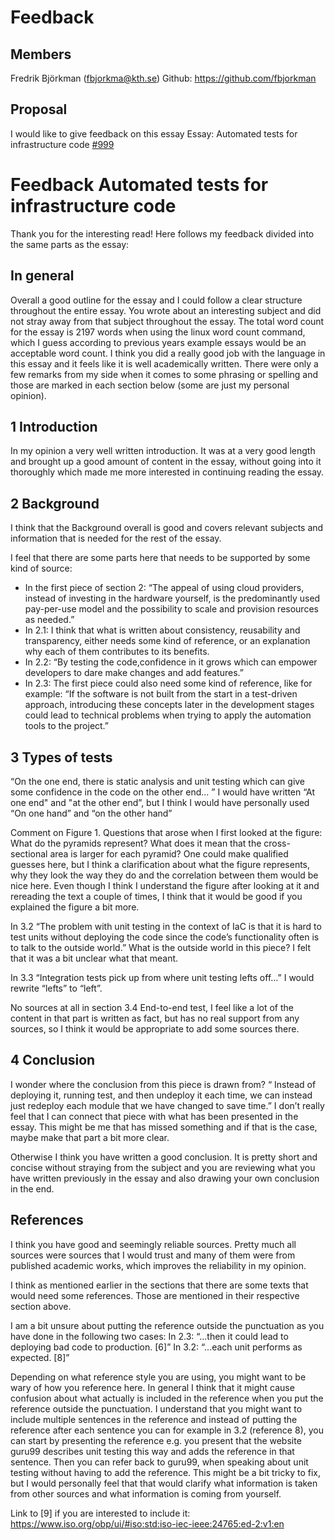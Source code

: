 # Feedback

## Members
Fredrik Björkman (fbjorkma@kth.se) Github: https://github.com/fbjorkman

## Proposal
I would like to give feedback on this essay
Essay: Automated tests for infrastructure code [#999](https://github.com/KTH/devops-course/pull/999)

# Feedback Automated tests for infrastructure code

Thank you for the interesting read!
Here follows my feedback divided into the same parts as the essay:

## In general
Overall a good outline for the essay and I could follow a clear structure throughout the entire essay. You wrote about an interesting subject and did not stray away from that subject throughout the essay.
The total word count for the essay is 2197 words when using the linux word count command, which I guess according to previous years example essays would be an acceptable word count.
I think you did a really good job with the language in this essay and it feels like it is well academically written. There were only a few remarks from my side when it comes to some phrasing or spelling and those are marked in each section below (some are just my personal opinion).


## 1 Introduction
In my opinion a very well written introduction. It was at a very good length and brought up a good amount of content in the essay, without going into it thoroughly which made me more interested in continuing reading the essay. 


## 2 Background
I think that the Background overall is good and covers relevant subjects and information that is needed for the rest of the essay. 

I feel that there are some parts here that needs to be supported by some kind of source:
- In the first piece of section 2:
“The appeal of using cloud providers, instead of investing in the hardware yourself, is the predominantly used pay-per-use model and the possibility to scale and provision resources as needed.”
- In 2.1:
I think that what is written about consistency, reusability and transparency, either needs some kind of reference, or an explanation why each of them contributes to its benefits.
- In 2.2:
“By testing the code,confidence in it grows which can empower developers to dare make changes and add features.”
- In 2.3:
The first piece could also need some kind of reference, like for example:
“If the software is not built from the start in a test-driven approach, introducing these concepts later in the development stages could lead to technical problems when trying to apply the automation tools to the project.”

## 3 Types of tests
“On the one end, there is static analysis and unit testing which can give some confidence in the code on the other end... ”
I would have written “At one end" and "at the other end”, but I think I would have personally used “On one hand” and “on the other hand”

Comment on Figure 1. Questions that arose when I first looked at the figure:
What do the pyramids represent? 
What does it mean that the cross-sectional area is larger for each pyramid? 
One could make qualified guesses here, but I think a clarification about what the figure represents, why they look the way they do and the correlation between them would be nice here. Even though I think I understand the figure after looking at it and rereading the text a couple of times, I think that it would be good if you explained the figure a bit more.

In 3.2
“The problem with unit testing in the context of IaC is that it is hard to test units without deploying the code since the code’s functionality often is to talk to the outside world.”
What is the outside world in this piece? I felt that it was a bit unclear what that meant.

In 3.3
“Integration tests pick up from where unit testing lefts off…”
I would rewrite “lefts” to “left”.

No sources at all in section 3.4 End-to-end test, I feel like a lot of the content in that part is written as fact, but has no real support from any sources, so I think it would be appropriate to add some sources there. 

## 4 Conclusion
I wonder where the conclusion from this piece is drawn from? 
“ Instead of deploying it, running test, and then undeploy it each time, we can instead just redeploy each module that we have changed to save time.”
I don’t really feel that I can connect that piece with what has been presented in the essay. This might be me that has missed something and if that is the case, maybe make that part a bit more clear.

Otherwise I think you have written a good conclusion. It is pretty short and concise without straying from the subject and you are reviewing what you have written previously in the essay and also drawing your own conclusion in the end.

## References
I think you have good and seemingly reliable sources. Pretty much all sources were sources that I would trust and many of them were from published academic works, which improves the reliability in my opinion.

I think as mentioned earlier in the sections that there are some texts that would need some references. Those are mentioned in their respective section above.

I am a bit unsure about putting the reference outside the punctuation as you have done in the following two cases:
In 2.3:
“...then it could lead to deploying bad code to production. [6]”
In 3.2:
“...each unit performs as expected. [8]”

Depending on what reference style you are using, you might want to be wary of how you reference here. In general I think that it might cause confusion about what actually is included in the reference when you put the reference outside the punctuation. I understand that you might want to include multiple sentences in the reference and instead of putting the reference after each sentence you can for example in 3.2 (reference 8), you can start by presenting the reference e.g. you present that the website guru99 describes unit testing this way and adds the reference in that sentence. Then you can refer back to guru99, when speaking about unit testing without having to add the reference. This might be a bit tricky to fix, but I would personally feel that that would clarify what information is taken from other sources and what information is coming from yourself. 

Link to [9] if you are interested to include it:
https://www.iso.org/obp/ui/#iso:std:iso-iec-ieee:24765:ed-2:v1:en
